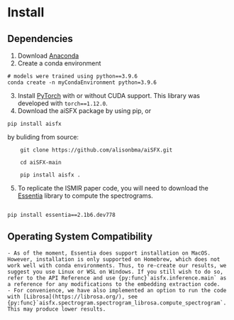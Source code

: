 # Install 

## Dependencies

1. Download [Anaconda](https://www.anaconda.com/)
2. Create a conda environment
```
# models were trained using python==3.9.6
conda create -n myCondaEnvironment python=3.9.6
```
3. Install [PyTorch](https://pytorch.org/get-started/locally/) with or without CUDA support. This library was developed with `torch==1.12.0`.
4. Download the aiSFX package by using pip, or

```
pip install aisfx
```

by buliding from source:

```
    git clone https://github.com/alisonbma/aiSFX.git

    cd aiSFX-main

    pip install aisfx .
```

5. To replicate the ISMIR paper code, you will need to download the [Essentia](https://essentia.upf.edu/) library to compute the spectrograms.

```

pip install essentia==2.1b6.dev778

```

## Operating System Compatibility
```{warning}
- As of the moment, Essentia does support installation on MacOS. However, installation is only supported on Homebrew, which does not work well with conda environments. Thus, to re-create our results, we suggest you use Linux or WSL on Windows. If you still wish to do so, refer to the API Reference and use {py:func}`aisfx.inference.main` as a reference for any modifications to the embedding extraction code.
- For convenience, we have also implemented an option to run the code with [Librosa](https://librosa.org/), see {py:func}`aisfx.spectrogram.spectrogram_librosa.compute_spectrogram`. This may produce lower results.
```
